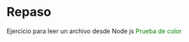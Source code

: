 # Repaso
Ejercicio para leer un archivo desde Node js
<span style="color: green"> Prueba de color </span>
